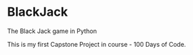 # BlackJack
The Black Jack game in Python

This is my first Capstone Project in course - 100 Days of Code.
